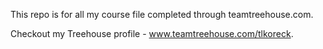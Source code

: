 This repo is for all my course file completed through teamtreehouse.com.

Checkout my Treehouse profile - www.teamtreehouse.com/tlkoreck.